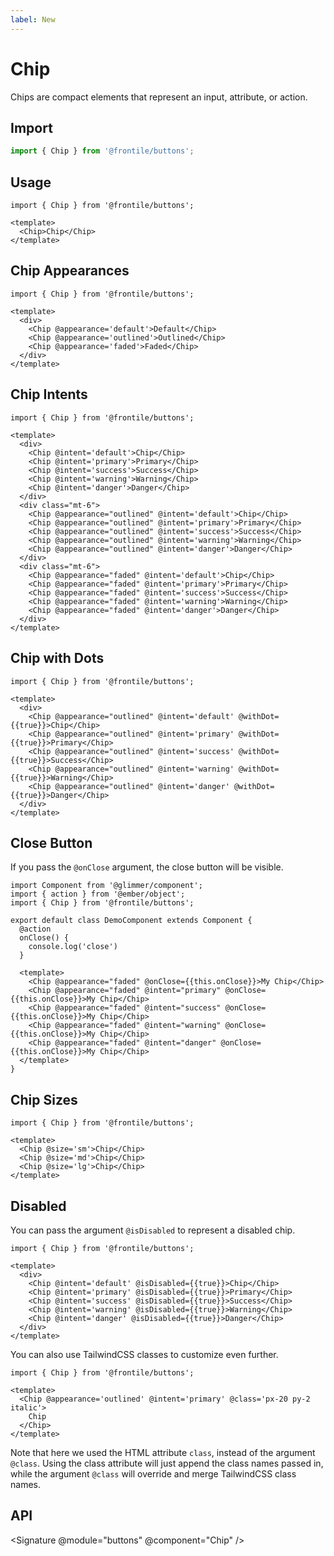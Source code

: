 ```yaml
---
label: New
---
```

# Chip

Chips are compact elements that represent an input, attribute, or action.

## Import 

```js
import { Chip } from '@frontile/buttons';
```

## Usage

```gjs preview
import { Chip } from '@frontile/buttons';

<template>
  <Chip>Chip</Chip>
</template>
```

## Chip Appearances

```gjs preview
import { Chip } from '@frontile/buttons';

<template>
  <div>
    <Chip @appearance='default'>Default</Chip>
    <Chip @appearance='outlined'>Outlined</Chip>
    <Chip @appearance='faded'>Faded</Chip>
  </div>
</template>
```

## Chip Intents

```gjs preview
import { Chip } from '@frontile/buttons';

<template>
  <div>
    <Chip @intent='default'>Chip</Chip>
    <Chip @intent='primary'>Primary</Chip>
    <Chip @intent='success'>Success</Chip>
    <Chip @intent='warning'>Warning</Chip>
    <Chip @intent='danger'>Danger</Chip>
  </div>
  <div class="mt-6">
    <Chip @appearance="outlined" @intent='default'>Chip</Chip>
    <Chip @appearance="outlined" @intent='primary'>Primary</Chip>
    <Chip @appearance="outlined" @intent='success'>Success</Chip>
    <Chip @appearance="outlined" @intent='warning'>Warning</Chip>
    <Chip @appearance="outlined" @intent='danger'>Danger</Chip>
  </div>
  <div class="mt-6">
    <Chip @appearance="faded" @intent='default'>Chip</Chip>
    <Chip @appearance="faded" @intent='primary'>Primary</Chip>
    <Chip @appearance="faded" @intent='success'>Success</Chip>
    <Chip @appearance="faded" @intent='warning'>Warning</Chip>
    <Chip @appearance="faded" @intent='danger'>Danger</Chip>
  </div>
</template>
```

## Chip with Dots

```gjs preview
import { Chip } from '@frontile/buttons';

<template>
  <div>
    <Chip @appearance="outlined" @intent='default' @withDot={{true}}>Chip</Chip>
    <Chip @appearance="outlined" @intent='primary' @withDot={{true}}>Primary</Chip>
    <Chip @appearance="outlined" @intent='success' @withDot={{true}}>Success</Chip>
    <Chip @appearance="outlined" @intent='warning' @withDot={{true}}>Warning</Chip>
    <Chip @appearance="outlined" @intent='danger' @withDot={{true}}>Danger</Chip>
  </div>
</template>
```
## Close Button

If you pass the `@onClose` argument, the close button will be visible.
  
```gjs preview
import Component from '@glimmer/component';
import { action } from '@ember/object';
import { Chip } from '@frontile/buttons';

export default class DemoComponent extends Component {
  @action
  onClose() {
    console.log('close')
  }

  <template>
    <Chip @appearance="faded" @onClose={{this.onClose}}>My Chip</Chip>
    <Chip @appearance="faded" @intent="primary" @onClose={{this.onClose}}>My Chip</Chip>
    <Chip @appearance="faded" @intent="success" @onClose={{this.onClose}}>My Chip</Chip>
    <Chip @appearance="faded" @intent="warning" @onClose={{this.onClose}}>My Chip</Chip>
    <Chip @appearance="faded" @intent="danger" @onClose={{this.onClose}}>My Chip</Chip>
  </template>
}
```

## Chip Sizes

```gjs preview
import { Chip } from '@frontile/buttons';

<template>
  <Chip @size='sm'>Chip</Chip>
  <Chip @size='md'>Chip</Chip>
  <Chip @size='lg'>Chip</Chip>
</template>
```

## Disabled

You can pass the argument `@isDisabled` to represent a disabled chip.

```gjs preview
import { Chip } from '@frontile/buttons';

<template>
  <div>
    <Chip @intent='default' @isDisabled={{true}}>Chip</Chip>
    <Chip @intent='primary' @isDisabled={{true}}>Primary</Chip>
    <Chip @intent='success' @isDisabled={{true}}>Success</Chip>
    <Chip @intent='warning' @isDisabled={{true}}>Warning</Chip>
    <Chip @intent='danger' @isDisabled={{true}}>Danger</Chip>
  </div>
</template>
```

You can also use TailwindCSS classes to customize even further.

```gjs preview
import { Chip } from '@frontile/buttons';

<template>
  <Chip @appearance='outlined' @intent='primary' @class='px-20 py-2 italic'>
    Chip
  </Chip>
</template>
```

Note that here we used the HTML attribute `class`, instead of the argument `@class`.
Using the class attribute will just append the class names passed in, while the
argument `@class` will override and merge TailwindCSS class names.

## API

<Signature @module="buttons" @component="Chip" />
